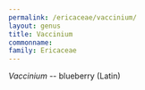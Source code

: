 ```yaml
---
permalink: /ericaceae/vaccinium/
layout: genus
title: Vaccinium
commonname:
family: Ericaceae
---
```


*Vaccinium* -- blueberry (Latin)
